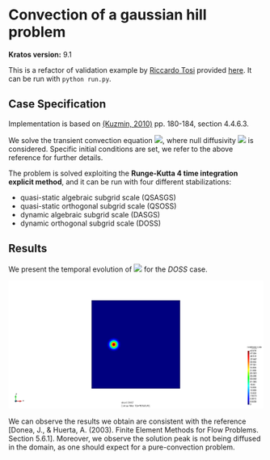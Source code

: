 # Convection of a gaussian hill problem

**Kratos version:** 9.1

This is a refactor of validation example by [Riccardo Tosi](https://github.com/riccardotosi) provided [here](https://github.com/KratosMultiphysics/Examples/tree/master/convection_diffusion/validation/gaussian_hill_explicit). It can be run with `python run.py`.

## Case Specification

Implementation is based on [(Kuzmin, 2010)](http://www.mathematik.tu-dortmund.de/~kuzmin/Transport.pdf) pp. 180-184, section 4.4.6.3.

We solve the transient convection equation <img src="https://render.githubusercontent.com/render/math?math=\frac{\partial \phi}{\partial t} %2B v \cdot  \nabla \phi %2B \phi \nabla \cdot v - \nabla \cdot k \nabla \phi = f">, where null diffusivity <img src="https://render.githubusercontent.com/render/math?math=k"> is considered. Specific initial conditions are set, we refer to the above reference for further details.

The problem is solved exploiting the **Runge-Kutta 4 time integration explicit method**, and it can be run with four different stabilizations:

* quasi-static algebraic subgrid scale (QSASGS)
* quasi-static orthogonal subgrid scale (QSOSS)
* dynamic algebraic subgrid scale (DASGS)
* dynamic orthogonal subgrid scale (DOSS)

## Results

We present the temporal evolution of <img src="https://render.githubusercontent.com/render/math?math=\phi"> for the *DOSS* case.

<p align="center">
  <img src="results/gaussian_hill_finest_mesh.gif" alt="temperature" style="width: 600px;"/>
</p>

We can observe the results we obtain are consistent with the reference [Donea, J., & Huerta, A. (2003). Finite Element Methods for Flow Problems. Section 5.6.1]. Moreover, we observe the solution peak is not being diffused in the domain, as one should expect for a pure-convection problem.
